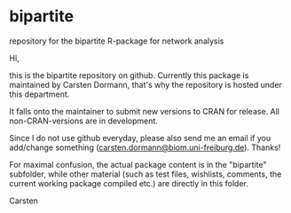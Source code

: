 bipartite
=========

repository for the bipartite R-package for network analysis


Hi,

this is the bipartite repository on github. Currently this package is maintained by Carsten Dormann, that's why the repository is hosted under this department.

It falls onto the maintainer to submit new versions to CRAN for release. All non-CRAN-versions are in development.

Since I do not use github everyday, please also send me an email if you add/change something (carsten.dormann@biom.uni-freiburg.de). Thanks!

For maximal confusion, the actual package content is in the "bipartite" subfolder, while other material (such as test files, wishlists, comments, the current working package compiled etc.) are directly in this folder.

Carsten

